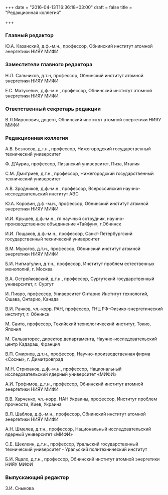 +++
date = "2016-04-13T16:36:18+03:00"
draft = false
title = "Редакционная коллегия"

+++

### Главный редактор

Ю.А. Казанский, д.ф.-м.н., профессор, Обнинский институт атомной энергетики НИЯУ МИФИ

### Заместители главного редактора

Н.Л. Сальников, д.т.н, профессор, Обнинский институт атомной энергетики НИЯУ МИФИ

Е.С. Матусевич, д.ф.-м.н., профессор, Обнинский институт атомной энергетики НИЯУ МИФИ


### Ответственный секретарь редакции

В.Л.Миронович, доцент, Обнинский институт атомной энергетики НИЯУ МИФИ

### Редакционная коллегия

А.В. Безносов, д.т.н., профессор, Нижегородский государственный технический университет

Ф. Д'Ауриа, профессор, Пизанский университет, Пиза, Италия

С.М. Дмитриев, д.т.н., профессор, Нижегородский государственный технический университет

А.В. Зродников, д.ф.-м.н., профессор, Всероссийский научно-исследовательский институт АЭС

Ю.А. Коровин, д.ф.-м.н., профессор, Обнинский институт атомной энергетики НИЯУ МИФИ

И.И. Крышев, д.ф.-м.н., гл.научный сотрудник, научно-производственное объединение «Тайфун», г.Обнинск

И.И. Лощаков, д.ф.-м.н., профессор, Санкт-Петербургский государственный технический университет

В.М. Мурогов, д.т.н., профессор, Обнинский институт атомной энергетики НИЯУ МИФИ

Б.И. Нигматулин, д.т.н., профессор, Институт проблем естественных монополий, г. Москва

В.А. Острейковский, д.т.н., профессор, Сургутский государственный университет, г. Сургут

И. Пиоро, профессор, Университет Онтарио Институт технологий, Ошава, Онтарио, Канада

В.И. Рачков, чл.-корр. РАН, профессор, ГНЦ РФ-Физико-энергетический институт, г. Обнинск

М. Саито, профессор, Токийский технологический институт, Токио, Япония

М. Сальваторес, директор департамента, Научно-исследовательский центр Кадараш, Франция

В.П. Смирнов, д.т.н., профессор, Научно-производственная фирма «Сосны», г. Димитровград

М.Н. Стриханов, д.ф.-м.н., профессор, Национальный исследовательский ядерный университет «МИФИ»

А.И. Трофимов, д.т.н., профессор, Обнинский институт атомной энергетики НИЯУ МИФИ

В.В. Харченко, чл.-корр. НАН Украины, профессор, Институт проблем прочности, Киев, Украина

В.Л. Шаблов, д.ф.-м.н., профессор, Обнинский институт атомной энергетики НИЯУ МИФИ

А.Н. Шмелев, д.т.н., профессор, Национальный исследовательский ядерный университет «МИФИ»

С.Е. Щеклеин, д.т.н., профессор, Уральский государственный технический университет - Уральский политехнический институт

Б.И. Яцало, д.т.н., профессор, Обнинский институт атомной энергетики НИЯУ МИФИ

### Выпускающий редактор

З.И. Сныкова
